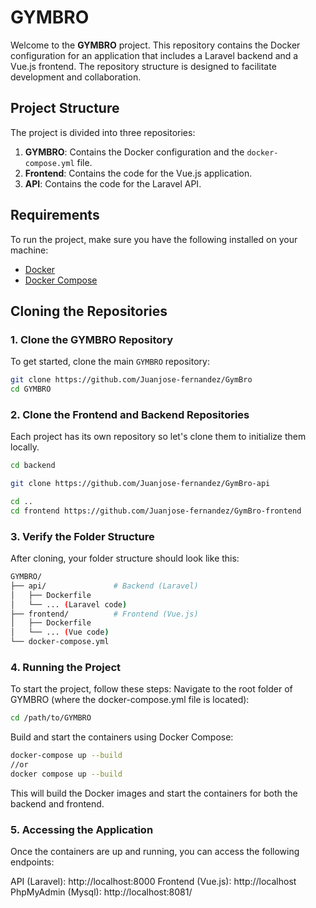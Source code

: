 # GYMBRO

Welcome to the **GYMBRO** project. This repository contains the Docker configuration for an application that includes a Laravel backend and a Vue.js frontend. The repository structure is designed to facilitate development and collaboration.

## Project Structure

The project is divided into three repositories:

1. **GYMBRO**: Contains the Docker configuration and the `docker-compose.yml` file.
2. **Frontend**: Contains the code for the Vue.js application.
3. **API**: Contains the code for the Laravel API.

## Requirements

To run the project, make sure you have the following installed on your machine:

- [Docker](https://www.docker.com/get-started)
- [Docker Compose](https://docs.docker.com/compose/install/)

## Cloning the Repositories

### 1. Clone the GYMBRO Repository

To get started, clone the main `GYMBRO` repository:

```bash
git clone https://github.com/Juanjose-fernandez/GymBro
cd GYMBRO
```

### 2. Clone the Frontend and Backend Repositories
Each project has its own repository so let's clone them to initialize them locally.

```bash
cd backend 

git clone https://github.com/Juanjose-fernandez/GymBro-api 

cd ..
cd frontend https://github.com/Juanjose-fernandez/GymBro-frontend 
```
### 3. Verify the Folder Structure
After cloning, your folder structure should look like this:

```bash
GYMBRO/
├── api/               # Backend (Laravel)
│   ├── Dockerfile
│   └── ... (Laravel code)
├── frontend/          # Frontend (Vue.js)
│   ├── Dockerfile
│   └── ... (Vue code)
└── docker-compose.yml
```

### 4. Running the Project
To start the project, follow these steps:
Navigate to the root folder of GYMBRO (where the docker-compose.yml file is located):

```bash
cd /path/to/GYMBRO
```
Build and start the containers using Docker Compose:

```bash
docker-compose up --build
//or
docker compose up --build
```

This will build the Docker images and start the containers for both the backend and frontend.


### 5. Accessing the Application
Once the containers are up and running, you can access the following endpoints:

API (Laravel): http://localhost:8000
Frontend (Vue.js): http://localhost
PhpMyAdmin (Mysql): http://localhost:8081/





